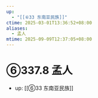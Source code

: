 ```yaml
---
up:
  - "[[⑥33 东南亚民族]]"
ctime: 2025-03-01T13:36:52+08:00
aliases:
  - 孟人
mtime: 2025-09-09T12:37:05+08:00
---
```


# ⑥337.8 孟人

- up: [[⑥33 东南亚民族]]
